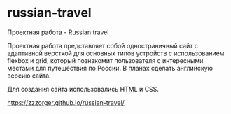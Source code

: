 # russian-travel
Проектная работа - Russian travel

Проектная работа представляет собой одностраничный сайт с адаптивной версткой для основных типов устройств с использованием flexbox и grid, который познакомит пользователя с интересными местами для путешествия по России. В планах сделать английскую версию сайта.

Для создания сайта использовались HTML и CSS.

https://zzzorger.github.io/russian-travel/
